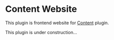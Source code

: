 # Content Website

This plugin is frontend website for [Content](https://github.com/aoliverio/content) plugin.

This plugin is under construction...

